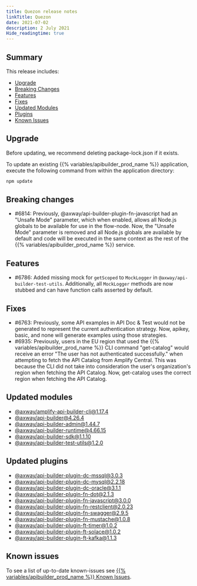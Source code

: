 ```yaml
---
title: Quezon release notes
linkTitle: Quezon
date: 2021-07-02
description: 2 July 2021
Hide_readingtime: true
---
```


## Summary

This release includes:

* [Upgrade](#upgrade)
* [Breaking Changes](#breaking-changes)
* [Features](#features)
* [Fixes](#fixes)
* [Updated Modules](#updated-modules)
* [Plugins](#updated-plugins)
* [Known Issues](#known-issues)

## Upgrade

Before updating, we recommend deleting package-lock.json if it exists.

To update an existing {{% variables/apibuilder_prod_name %}} application, execute the following command from within the application directory:

```bash
npm update
```

## Breaking changes

* #6814: Previously, @axway/api-builder-plugin-fn-javascript had an "Unsafe Mode" parameter, which when enabled, allows all Node.js globals to be available for use in the flow-node. Now, the "Unsafe Mode" parameter is removed and all Node.js globals are available by default and code will be executed in the same context as the rest of the {{% variables/apibuilder_prod_name %}} service.

## Features

* #6786: Added missing mock for `getScoped` to `MockLogger` in `@axway/api-builder-test-utils`. Additionally, all `MockLogger` methods are now stubbed and can have function calls asserted by default.

## Fixes

* #6763: Previously, some API examples in API Doc & Test would not be generated to represent the current authentication strategy. Now, apikey, basic, and none will generate examples using those strategies.
* #6935: Previously, users in the EU region that used the {{% variables/apibuilder_prod_name %}} CLI command "get-catalog" would receive an error "The user has not authenticated successfully." when attempting to fetch the API Catalog from Amplify Central. This was because the CLI did not take into consideration the user's organization's region when fetching the API Catalog. Now, get-catalog uses the correct region when fetching the API Catalog.

## Updated modules

* [@axway/amplify-api-builder-cli@1.17.4](https://www.npmjs.com/package/@axway/amplify-api-builder-cli/v/1.17.4)
* [@axway/api-builder@4.26.4](https://www.npmjs.com/package/@axway/api-builder/v/4.26.4)
* [@axway/api-builder-admin@1.44.7](https://www.npmjs.com/package/@axway/api-builder-admin/v/1.44.7)
* [@axway/api-builder-runtime@4.66.15](https://www.npmjs.com/package/@axway/api-builder-runtime/v/4.66.15)
* [@axway/api-builder-sdk@1.1.10](https://www.npmjs.com/package/@axway/api-builder-sdk/v/1.1.10)
* [@axway/api-builder-test-utils@1.2.0](https://www.npmjs.com/package/@axway/api-builder-test-utils/v/1.2.0)

## Updated plugins

* [@axway/api-builder-plugin-dc-mssql@3.0.3](https://www.npmjs.com/package/@axway/api-builder-plugin-dc-mssql/v/3.0.3)
* [@axway/api-builder-plugin-dc-mysql@2.2.18](https://www.npmjs.com/package/@axway/api-builder-plugin-dc-mysql/v/2.2.18)
* [@axway/api-builder-plugin-dc-oracle@3.1.1](https://www.npmjs.com/package/@axway/api-builder-plugin-dc-oracle/v/3.1.1)
* [@axway/api-builder-plugin-fn-dot@2.1.3](https://www.npmjs.com/package/@axway/api-builder-plugin-fn-dot/v/2.1.3)
* [@axway/api-builder-plugin-fn-javascript@3.0.0](https://www.npmjs.com/package/@axway/api-builder-plugin-fn-javascript/v/3.0.0)
* [@axway/api-builder-plugin-fn-restclient@2.0.23](https://www.npmjs.com/package/@axway/api-builder-plugin-fn-restclient/v/2.0.23)
* [@axway/api-builder-plugin-fn-swagger@2.9.5](https://www.npmjs.com/package/@axway/api-builder-plugin-fn-swagger/v/2.9.5)
* [@axway/api-builder-plugin-fn-mustache@1.0.8](https://www.npmjs.com/package/@axway/api-builder-plugin-fn-mustache/v/1.0.8)
* [@axway/api-builder-plugin-ft-timer@1.0.2](https://www.npmjs.com/package/@axway/api-builder-plugin-ft-timer/v/1.0.2)
* [@axway/api-builder-plugin-ft-solace@1.0.2](https://www.npmjs.com/package/@axway/api-builder-plugin-ft-solace/v/1.0.2)
* [@axway/api-builder-plugin-ft-kafka@1.1.3](https://www.npmjs.com/package/@axway/api-builder-plugin-ft-kafka/v/1.1.3)

## Known issues

To see a list of up-to-date known-issues see [{{% variables/apibuilder_prod_name %}} Known Issues](/docs/known_issues/).
